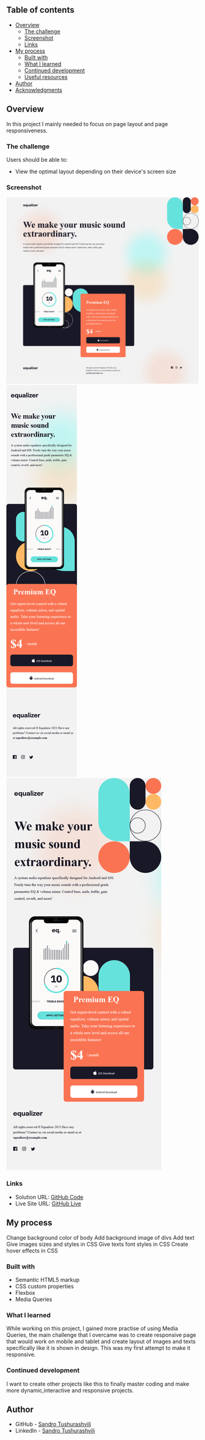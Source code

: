 ## Table of contents

- [Overview](#overview)
  - [The challenge](#the-challenge)
  - [Screenshot](#screenshot)
  - [Links](#links)
- [My process](#my-process)
  - [Built with](#built-with)
  - [What I learned](#what-i-learned)
  - [Continued development](#continued-development)
  - [Useful resources](#useful-resources)
- [Author](#author)
- [Acknowledgments](#acknowledgments)

## Overview

In this project I mainly needed to focus on page layout and page responsiveness.

### The challenge

Users should be able to:

- View the optimal layout depending on their device's screen size

### Screenshot
![](./Images/Desktop-Version.png)
![](./Images/Mobile-Version.png)
![](./Images/Tablet-Version.png)


### Links

- Solution URL: [GitHub Code](https://github.com/Tusho7/Equalizer-Landing-Page)
- Live Site URL: [GitHub Live](https://tusho7.github.io/Equalizer-Landing-Page/)

## My process
Change background color of body
Add background image of divs
Add text
Give images sizes and styles in CSS
Give texts font styles in CSS
Create hover effects in CSS

### Built with

- Semantic HTML5 markup
- CSS custom properties
- Flexbox 
- Media Queries

### What I learned

While working on this project, I gained more practise of using Media Queries, the main challenge that I overcame was to create responsive page that would work on mobile and tablet and create layout of images and texts specifically like it is shown in design. This was my first attempt to make it responsive.

### Continued development

I want to create other projects like this to finally master coding and make more dynamic,interactive and responsive projects.

## Author

- GitHub - [Sandro Tushurashvili](https://github.com/Tusho7)
- LinkedIn - [Sandro Tushurashvili](https://www.linkedin.com/in/sandro-tushurashvili/)



